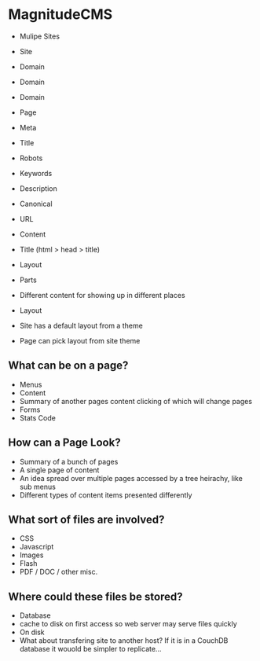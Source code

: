 MagnitudeCMS
============

* Mulipe Sites
 * Site
  * Domain
  * Domain
  * Domain

* Page
 * Meta
  * Title
  * Robots
  * Keywords
  * Description
  * Canonical
 * URL
 * Content
 * Title (html > head > title)
 * Layout
 * Parts
  * Different content for showing up in different places

* Layout
 * Site has a default layout from a theme
 * Page can pick layout from site theme

What can be on a page?
----------------------

* Menus
* Content
* Summary of another pages content clicking of which will change pages
* Forms
* Stats Code

How can a Page Look?
--------------------

* Summary of a bunch of pages
* A single page of content
* An idea spread over multiple pages accessed by a tree heirachy, like sub menus
* Different types of content items presented differently

What sort of files are involved?
--------------------------------

* CSS
* Javascript
* Images
* Flash
* PDF / DOC / other misc.

Where could these files be stored?
----------------------------------

* Database
 * cache to disk on first access so web server may serve files quickly
* On disk
 * What about transfering site to another host? If it is in a CouchDB database it wouold be simpler to replicate...

